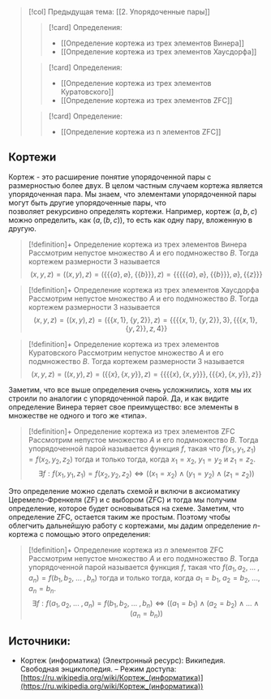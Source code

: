 > [!col] Предыдущая тема: [[2. Упорядоченные пары]]
>> [!card] Определения:
>>* [[Определение кортежа из трех элементов Винера]]
>>* [[Определение кортежа из трех элементов Хаусдорфа]]
>
>> [!card] Определения:
>>* [[Определение кортежа из трех элементов Куратовского]]
>>* [[Определение кортежа из трех элементов ZFC]]
>
>> [!card] Определение:
>>* [[Определение кортежа из n элементов ZFC]]

## Кортежи
Кортеж - это расширение понятие упорядоченной пары с размерностью более двух. В целом частным случаем кортежа является упорядоченная пара. 
Мы знаем, что элементами упорядоченной пары могут быть другие упорядоченные пары, что позволяет рекурсивно определять кортежи. Например, кортеж $(a,b,c)$ можно определить, как $(a,(b,c))$, то есть как одну пару, вложенную в другую. 

> [!definition]+ Определение кортежа из трех элементов Винера
> Рассмотрим непустое множество $A$ и его подмножество $B$.  Тогда кортежем размерности $3$ называется $$(x,y,z) = \big((x,y),z\big) = \Big(\big\{\{ \{a\}, \varnothing \},\; \{\{b\}\}\big\},z\Big) = \Bigg\{\Big\{ \big\{\{ \{a\}, \varnothing \},\; \{\{b\}\}\big\}, \varnothing \Big\}, \Big\{\big\{z\big\}\Big\}\Bigg\}$$

> [!definition]+ Определение кортежа из трех элементов Хаусдорфа
> Рассмотрим непустое множество $A$ и его подмножество $B$.  Тогда кортежем размерности $3$ называется $$(x,y,z) = \big((x,y),z\big) = \Big(\big\{\{ x, 1 \},\; \{y, 2\}\big\},z\Big) = \Bigg\{\Big\{\big\{\{ x, 1 \},\; \{y, 2\}\big\}, 3\Big\}, \Big\{\big\{\{ x, 1 \},\; \{y, 2\}\big\}, z,4\Big\}\Bigg\}$$

> [!definition]+ Определение кортежа из трех элементов Куратовского
> Рассмотрим непустое множество $A$ и его подмножество $B$.  Тогда кортежем размерности $3$ называется $$(x,y,z) = \big((x,y),z\big) = \Big(\big\{\{x\}, \{x,y\}\big\},z\Big) = \Bigg\{\Big\{\{\{x\}, \{x,y\}\}\Big\}, \Big\{\{\{x\}, \{x,y\}\}, z\Big\}\Bigg\}$$

Заметим, что все выше определения очень усложнились, хотя мы их строили по аналогии с упорядоченной парой. Да, и как видите определение Винера теряет свое преимущество: все элементы в множестве не одного и того же «типа».

> [!definition]+ Определение кортежа из трех элементов ZFC
> Рассмотрим непустое множество $A$ и его подмножество $B$.  Тогда упорядоченной парой называется функция $f$, такая что $f(x_1,y_1,z_1) = f(x_2,y_2,z_2)$ тогда и только тогда, когда $x_1 = x_2$, $y_1 = y_2$ и $z_1 = z_2$. 
> $$\exists f: f(x_1,y_1,z_1) = f(x_2,y_2,z_2) \Leftrightarrow \big((x_1 = x_2) \wedge (y_1 = y_2) \wedge (z_1 = z_2)\big)$$

Это определение можно сделать схемой и включи в аксиоматику Церемело-Френкеля (ZF) и с выбором (ZFC) и тогда мы получим определение, которое будет основываться на схеме. 
Заметим, что определение ZFC, остается таким же простым. Поэтому чтобы облегчить дальнейшую работу с кортежами, мы дадим определение $n$-кортежа с помощью этого определения:

> [!definition]+ Определение кортежа из $n$ элементов ZFC
> Рассмотрим непустое множество $A$ и его подмножество $B$.  Тогда упорядоченной парой называется функция $f$, такая что $f(a_1,a_2, \; ... \; ,a_n) = f(b_1,b_2, \; ... \; ,b_n)$ тогда и только тогда, когда $a_1 = b_1, \; a_2 = b_2, \; ..., \; a_n = b_n$. 
> $$\exists f: f(a_1,a_2, \; ... \; ,a_n) = f(b_1,b_2, \; ... \; ,b_n) \Leftrightarrow \big((a_1 = b_1) \wedge (a_2 = b_2) \wedge ... \wedge(a_n = b_n)\big)$$

## Источники:
* Кортеж (информатика) (Электронный ресурс): Википедия. Свободная энциклопедия. – Режим доступа: [https://ru.wikipedia.org/wiki/Кортеж_(информатика)](https://ru.wikipedia.org/wiki/Кортеж_(информатика))